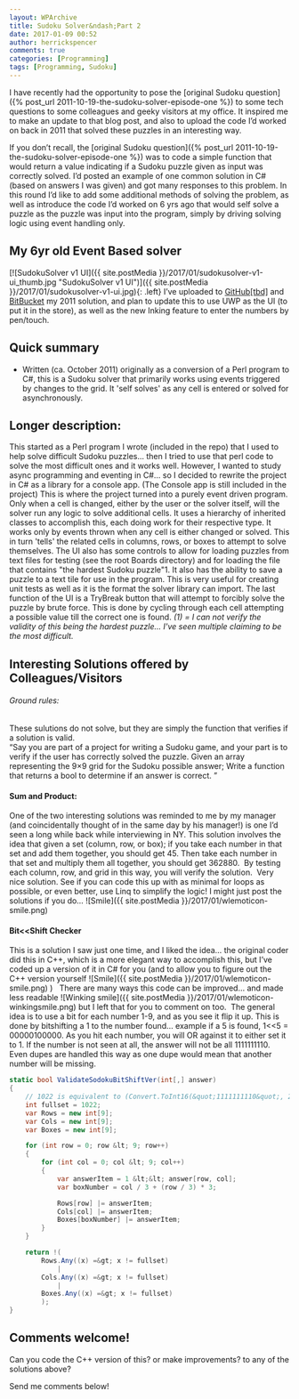 ```yaml
---
layout: WPArchive
title: Sudoku Solver&ndash;Part 2
date: 2017-01-09 00:52
author: herrickspencer
comments: true
categories: [Programming]
tags: [Programming, Sudoku]
---
```

I have recently had the opportunity to pose the [original Sudoku question]({% post_url 2011-10-19-the-sudoku-solver-episode-one %}) to some tech questions to some colleagues and geeky visitors at my office. It inspired me to make an update to that blog post, and also to upload the code I’d worked on back in 2011 that solved these puzzles in an interesting way.

If you don’t recall, the [original Sudoku question]({% post_url 2011-10-19-the-sudoku-solver-episode-one %}) was to code a simple function that would return a value indicating if a Sudoku puzzle given as input was correctly solved. I’d posted an example of one common solution in C# (based on answers I was given) and got many responses to this problem. In this round I’d like to add some additional methods of solving the problem, as well as introduce the code I’d worked on 6 yrs ago that would self solve a puzzle as the puzzle was input into the program, simply by driving solving logic using event handling only.

## My 6yr old Event Based solver

[![SudokuSolver v1 UI]({{ site.postMedia }}/2017/01/sudokusolver-v1-ui_thumb.jpg "SudokuSolver v1 UI")]({{ site.postMedia }}/2017/01/sudokusolver-v1-ui.jpg){: .left} I’ve uploaded to [GitHub\[tbd\]](https://github.com/HerrickSpencerMSFT) and [BitBucket](https://bitbucket.org/byterisc/sodokusolver_eventdriven) my 2011 solution, and plan to update this to use UWP as the UI (to put it in the store), as well as the new Inking feature to enter the numbers by pen/touch.

## Quick summary

*   Written (ca. October 2011) originally as a conversion of a Perl program to C#, this is a Sudoku solver that primarily works using events triggered by changes to the grid. It 'self solves' as any cell is entered or solved for asynchronously.

## Longer description:

This started as a Perl program I wrote (included in the repo) that I used to help solve difficult Sudoku puzzles... then I tried to use that perl code to solve the most difficult ones and it works well. However, I wanted to study async programming and eventing in C#... so I decided to rewrite the project in C# as a library for a console app. (The Console app is still included in the project) This is where the project turned into a purely event driven program. Only when a cell is changed, either by the user or the solver itself, will the solver run any logic to solve additional cells. It uses a hierarchy of inherited classes to accomplish this, each doing work for their respective type. It works only by events thrown when any cell is either changed or solved. This in turn 'tells' the related cells in columns, rows, or boxes to attempt to solve themselves. The UI also has some controls to allow for loading puzzles from text files for testing (see the root Boards directory) and for loading the file that contains "the hardest Sudoku puzzle"1. It also has the ability to save a puzzle to a text tile for use in the program. This is very useful for creating unit tests as well as it is the format the solver library can import. The last function of the UI is a TryBreak button that will attempt to forcibly solve the puzzle by brute force. This is done by cycling through each cell attempting a possible value till the correct one is found. _(1) = I can not verify the validity of this being the hardest puzzle... I've seen multiple claiming to be the most difficult._

## Interesting Solutions offered by Colleagues/Visitors

###### Ground rules:

These sulutions do not solve, but they are simply the function that verifies if a solution is valid.  
“Say you are part of a project for writing a Sudoku game, and your part is to verify if the user has correctly solved the puzzle. Given an array representing the 9×9 grid for the Sudoku possible answer; Write a function that returns a bool to determine if an answer is correct. ” 

#### Sum and Product:

One of the two interesting solutions was reminded to me by my manager (and coincidentally thought of in the same day by his manager!) is one I’d seen a long while back while interviewing in NY. This solution involves the idea that given a set (column, row, or box); if you take each number in that set and add them together, you should get 45. Then take each number in that set and multiply them all together, you should get 362880.  By testing each column, row, and grid in this way, you will verify the solution.  Very nice solution. See if you can code this up with as minimal for loops as possible, or even better, use Linq to simplify the logic! I might just post the solutions if you do… ![Smile]({{ site.postMedia }}/2017/01/wlemoticon-smile.png)

#### Bit<<Shift Checker

This is a solution I saw just one time, and I liked the idea… the original coder did this in C++, which is a more elegant way to accomplish this, but I’ve coded up a version of it in C# for you (and to allow you to figure out the C++ version yourself ![Smile]({{ site.postMedia }}/2017/01/wlemoticon-smile.png) )   There are many ways this code can be improved… and made less readable ![Winking smile]({{ site.postMedia }}/2017/01/wlemoticon-winkingsmile.png) but I left that for you to comment on too.  The general idea is to use a bit for each number 1-9, and as you see it flip it up. This is done by bitshifting a 1 to the number found… example if a 5 is found, 1<<5 = 00000100000. As you hit each number, you will OR against it to either set it to 1. If the number is not seen at all, the answer will not be all 1111111110. Even dupes are handled this way as one dupe would mean that another number will be missing.

```C#
static bool ValidateSodokuBitShiftVer(int[,] answer)
{
    // 1022 is equivalent to (Convert.ToInt16(&quot;1111111110&quot;, 2)); //zero accounts for a 1 based number set
    int fullset = 1022; 
    var Rows = new int[9];
    var Cols = new int[9];
    var Boxes = new int[9];

    for (int row = 0; row &lt; 9; row++)
    {
        for (int col = 0; col &lt; 9; col++)
        {
            var answerItem = 1 &lt;&lt; answer[row, col];
            var boxNumber = col / 3 + (row / 3) * 3;

            Rows[row] |= answerItem;
            Cols[col] |= answerItem;
            Boxes[boxNumber] |= answerItem;
        }
    }

    return !(
        Rows.Any((x) =&gt; x != fullset)
            |
        Cols.Any((x) =&gt; x != fullset)
            |
        Boxes.Any((x) =&gt; x != fullset)
        );
}
```

## Comments welcome!

Can you code the C++ version of this? or make improvements? to any of the solutions above?

Send me comments below!
